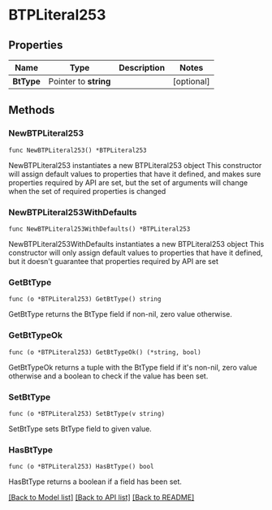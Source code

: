 # BTPLiteral253

## Properties

Name | Type | Description | Notes
------------ | ------------- | ------------- | -------------
**BtType** | Pointer to **string** |  | [optional] 

## Methods

### NewBTPLiteral253

`func NewBTPLiteral253() *BTPLiteral253`

NewBTPLiteral253 instantiates a new BTPLiteral253 object
This constructor will assign default values to properties that have it defined,
and makes sure properties required by API are set, but the set of arguments
will change when the set of required properties is changed

### NewBTPLiteral253WithDefaults

`func NewBTPLiteral253WithDefaults() *BTPLiteral253`

NewBTPLiteral253WithDefaults instantiates a new BTPLiteral253 object
This constructor will only assign default values to properties that have it defined,
but it doesn't guarantee that properties required by API are set

### GetBtType

`func (o *BTPLiteral253) GetBtType() string`

GetBtType returns the BtType field if non-nil, zero value otherwise.

### GetBtTypeOk

`func (o *BTPLiteral253) GetBtTypeOk() (*string, bool)`

GetBtTypeOk returns a tuple with the BtType field if it's non-nil, zero value otherwise
and a boolean to check if the value has been set.

### SetBtType

`func (o *BTPLiteral253) SetBtType(v string)`

SetBtType sets BtType field to given value.

### HasBtType

`func (o *BTPLiteral253) HasBtType() bool`

HasBtType returns a boolean if a field has been set.


[[Back to Model list]](../README.md#documentation-for-models) [[Back to API list]](../README.md#documentation-for-api-endpoints) [[Back to README]](../README.md)


